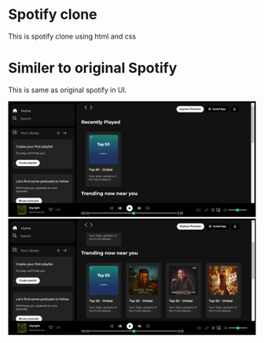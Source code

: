 # Spotify clone

This is spotify clone using html and css

# Similer to original Spotify

This is same as original spotify
in UI.

![dashboard](./spotify_clone/Assests/screenshots/Screenshot%202024-07-25%20212227.png)
![dashboard](./spotify_clone/Assests/screenshots/Screenshot%202024-07-25%20212241.png)
